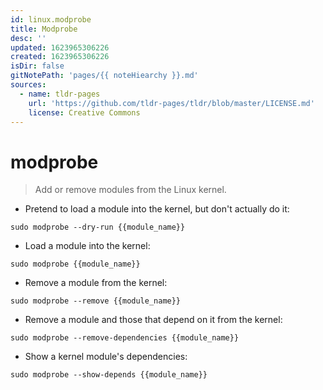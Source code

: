 ```yaml
---
id: linux.modprobe
title: Modprobe
desc: ''
updated: 1623965306226
created: 1623965306226
isDir: false
gitNotePath: 'pages/{{ noteHiearchy }}.md'
sources:
  - name: tldr-pages
    url: 'https://github.com/tldr-pages/tldr/blob/master/LICENSE.md'
    license: Creative Commons
---
```

# modprobe

> Add or remove modules from the Linux kernel.

- Pretend to load a module into the kernel, but don't actually do it:

`sudo modprobe --dry-run {{module_name}}`

- Load a module into the kernel:

`sudo modprobe {{module_name}}`

- Remove a module from the kernel:

`sudo modprobe --remove {{module_name}}`

- Remove a module and those that depend on it from the kernel:

`sudo modprobe --remove-dependencies {{module_name}}`

- Show a kernel module's dependencies:

`sudo modprobe --show-depends {{module_name}}`

